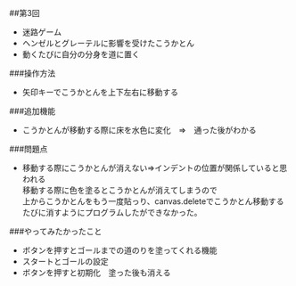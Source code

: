 ##第3回
- 迷路ゲーム
- ヘンゼルとグレーテルに影響を受けたこうかとん
- 動くたびに自分の分身を道に置く

###操作方法
- 矢印キーでこうかとんを上下左右に移動する

###追加機能
- こうかとんが移動する際に床を水色に変化　⇒　通った後がわかる

###問題点
- 移動する際にこうかとんが消えない⇒インデントの位置が関係していると思われる<br>移動する際に色を塗るとこうかとんが消えてしまうので<br>上からこうかとんをもう一度貼っり、canvas.deleteでこうかとん移動するたびに消すようにプログラムしたができなかった。


###やってみたかったこと
- ボタンを押すとゴールまでの道のりを塗ってくれる機能
- スタートとゴールの設定
- ボタンを押すと初期化　塗った後も消える 
